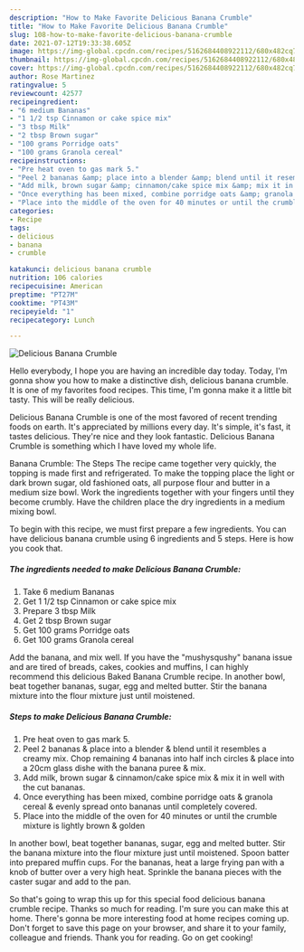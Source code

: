 ```yaml
---
description: "How to Make Favorite Delicious Banana Crumble"
title: "How to Make Favorite Delicious Banana Crumble"
slug: 108-how-to-make-favorite-delicious-banana-crumble
date: 2021-07-12T19:33:38.605Z
image: https://img-global.cpcdn.com/recipes/5162684408922112/680x482cq70/delicious-banana-crumble-recipe-main-photo.jpg
thumbnail: https://img-global.cpcdn.com/recipes/5162684408922112/680x482cq70/delicious-banana-crumble-recipe-main-photo.jpg
cover: https://img-global.cpcdn.com/recipes/5162684408922112/680x482cq70/delicious-banana-crumble-recipe-main-photo.jpg
author: Rose Martinez
ratingvalue: 5
reviewcount: 42577
recipeingredient:
- "6 medium Bananas"
- "1 1/2 tsp Cinnamon or cake spice mix"
- "3 tbsp Milk"
- "2 tbsp Brown sugar"
- "100 grams Porridge oats"
- "100 grams Granola cereal"
recipeinstructions:
- "Pre heat oven to gas mark 5."
- "Peel 2 bananas &amp; place into a blender &amp; blend until it resembles a creamy mix. Chop remaining 4 bananas into half inch circles &amp; place into a 20cm glass dishe with the banana puree &amp; mix."
- "Add milk, brown sugar &amp; cinnamon/cake spice mix &amp; mix it in well with the cut bananas."
- "Once everything has been mixed, combine porridge oats &amp; granola cereal &amp; evenly spread onto bananas until completely covered."
- "Place into the middle of the oven for 40 minutes or until the crumble mixture is lightly brown &amp; golden"
categories:
- Recipe
tags:
- delicious
- banana
- crumble

katakunci: delicious banana crumble 
nutrition: 106 calories
recipecuisine: American
preptime: "PT27M"
cooktime: "PT43M"
recipeyield: "1"
recipecategory: Lunch

---
```



![Delicious Banana Crumble](https://img-global.cpcdn.com/recipes/5162684408922112/680x482cq70/delicious-banana-crumble-recipe-main-photo.jpg)

Hello everybody, I hope you are having an incredible day today. Today, I'm gonna show you how to make a distinctive dish, delicious banana crumble. It is one of my favorites food recipes. This time, I'm gonna make it a little bit tasty. This will be really delicious.

Delicious Banana Crumble is one of the most favored of recent trending foods on earth. It's appreciated by millions every day. It's simple, it's fast, it tastes delicious. They're nice and they look fantastic. Delicious Banana Crumble is something which I have loved my whole life.

Banana Crumble: The Steps The recipe came together very quickly, the topping is made first and refrigerated. To make the topping place the light or dark brown sugar, old fashioned oats, all purpose flour and butter in a medium size bowl. Work the ingredients together with your fingers until they become crumbly. Have the children place the dry ingredients in a medium mixing bowl.


To begin with this recipe, we must first prepare a few ingredients. You can have delicious banana crumble using 6 ingredients and 5 steps. Here is how you cook that.

<!--inarticleads1-->

##### The ingredients needed to make Delicious Banana Crumble:

1. Take 6 medium Bananas
1. Get 1 1/2 tsp Cinnamon or cake spice mix
1. Prepare 3 tbsp Milk
1. Get 2 tbsp Brown sugar
1. Get 100 grams Porridge oats
1. Get 100 grams Granola cereal


Add the banana, and mix well. If you have the &#34;mushysqushy&#34; banana issue and are tired of breads, cakes, cookies and muffins, I can highly recommend this delicious Baked Banana Crumble recipe. In another bowl, beat together bananas, sugar, egg and melted butter. Stir the banana mixture into the flour mixture just until moistened. 

<!--inarticleads2-->

##### Steps to make Delicious Banana Crumble:

1. Pre heat oven to gas mark 5.
1. Peel 2 bananas &amp; place into a blender &amp; blend until it resembles a creamy mix. Chop remaining 4 bananas into half inch circles &amp; place into a 20cm glass dishe with the banana puree &amp; mix.
1. Add milk, brown sugar &amp; cinnamon/cake spice mix &amp; mix it in well with the cut bananas.
1. Once everything has been mixed, combine porridge oats &amp; granola cereal &amp; evenly spread onto bananas until completely covered.
1. Place into the middle of the oven for 40 minutes or until the crumble mixture is lightly brown &amp; golden


In another bowl, beat together bananas, sugar, egg and melted butter. Stir the banana mixture into the flour mixture just until moistened. Spoon batter into prepared muffin cups. For the bananas, heat a large frying pan with a knob of butter over a very high heat. Sprinkle the banana pieces with the caster sugar and add to the pan. 

So that's going to wrap this up for this special food delicious banana crumble recipe. Thanks so much for reading. I'm sure you can make this at home. There's gonna be more interesting food at home recipes coming up. Don't forget to save this page on your browser, and share it to your family, colleague and friends. Thank you for reading. Go on get cooking!
